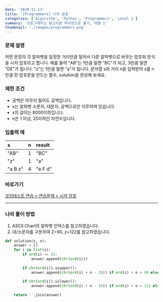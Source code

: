 ```yaml
---
date: '2020-11-13'
title: '[Programmers] 시저 암호'
categories: ['Algorithm', 'Python', 'Programmers', 'Level 1']
summary: '프로그래머스 알고리즘 파이썬으로 풀기, 레벨 1'
thumbnail: './images/programmers.png'
---
```


### 문제 설명

어떤 문장의 각 알파벳을 일정한 거리만큼 밀어서 다른 알파벳으로 바꾸는 암호화 방식을 시저 암호라고 합니다. 예를 들어 "AB"는 1만큼 밀면 "BC"가 되고, 3만큼 밀면 "DE"가 됩니다. "z"는 1만큼 밀면 "a"가 됩니다. 문자열 s와 거리 n을 입력받아 s를 n만큼 민 암호문을 만드는 함수, solution을 완성해 보세요.

### 제한 조건

- 공백은 아무리 밀어도 공백입니다.
- s는 알파벳 소문자, 대문자, 공백으로만 이루어져 있습니다.
- s의 길이는 8000이하입니다.
- n은 1 이상, 25이하인 자연수입니다.

### 입출력 예

| s | n | result |
| :--- | :---- |:---- |
|"AB" |1| "BC"|
|"z"| 1| "a"|
|"a B z" |4| "e F d"|

### 바로가기

[코딩테스트 연습 > 연습문제 > 시저 암호](<https://programmers.co.kr/learn/courses/30/lessons/12926?language=python3>)

---

### 나의 풀이 방법

1. ASCII Chart의 알파벳 인덱스를 참고하였습니다.
2. 대/소문자를 구분하여 Z=90, z=122를 참고하였습니다.

``` python
def solution(s, n):
    answer = []
    for i in list(s):
        if ord(i) == 32:
            answer.append(chr(ord(i)))
        
        if chr(ord(i)).isupper():
            answer.append(chr(ord(i) + n - 26)) if ord(i) + n > 90 else answer.append(chr(ord(i) + n))
        
        if chr(ord(i)).islower():
            answer.append(chr(ord(i) + n - 26)) if ord(i) + n > 122 else answer.append(chr(ord(i) + n))
    
    return ''.join(answer)
```
